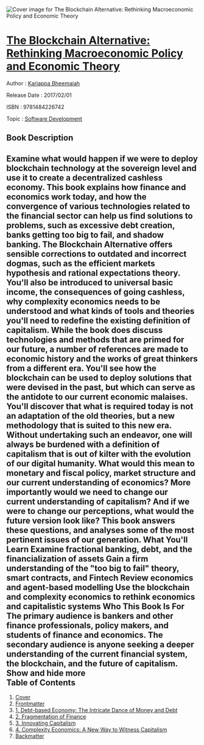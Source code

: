 ![Cover image for The Blockchain Alternative: Rethinking Macroeconomic Policy and Economic Theory](https://imgdetail.ebookreading.net/cover/cover/business/EB9781484226742.jpg)

[The Blockchain Alternative: Rethinking Macroeconomic Policy and Economic Theory](https://ebookreading.net/view/book/The+Blockchain+Alternative%3A+Rethinking+Macroeconomic+Policy+and+Economic+Theory-EB9781484226742_1.html "The Blockchain Alternative: Rethinking Macroeconomic Policy and Economic Theory")
====================================================================================================================

Author : [Kariappa Bheemaiah](https://ebookreading.net/search/author/Kariappa+Bheemaiah)

Release Date : 2017/02/01

ISBN : 9781484226742

Topic : [Software Development](https://ebookreading.net/search/category/software-development)

Book Description
-----------------

 Examine what would happen if we were to deploy blockchain technology at the sovereign level and use it to create a decentralized cashless economy. This book explains how finance and economics work today, and how the convergence of various technologies related to the financial sector can help us find solutions to problems, such as excessive debt creation, banks getting too big to fail, and shadow banking. The Blockchain Alternative offers sensible corrections to outdated and incorrect dogmas, such as the efficient markets hypothesis and rational expectations theory. You'll also be introduced to universal basic income, the consequences of going cashless, why complexity economics needs to be understood and what kinds of tools and theories you'll need to redefine the existing definition of capitalism.
While the book does discuss technologies and methods that are primed for our future, a number of references are made to economic history and the works of great thinkers from a different era. You'll see how the blockchain can be used to deploy solutions that were devised in the past, but which can serve as the antidote to our current economic malaises. You'll discover that what is required today is not an adaptation of the old theories, but a new methodology that is suited to this new era. Without undertaking such an endeavor, one will always be burdened with a definition of capitalism that is out of kilter with the evolution of our digital humanity.
What would this mean to monetary and fiscal policy, market structure and our current understanding of economics? More importantly would we need to change our current understanding of capitalism? And if we were to change our perceptions, what would the future version look like? This book answers these questions, and analyses some of the most pertinent issues of our generation.
What You'll Learn
Examine fractional banking, debt, and the financialization of assets
Gain a firm understanding of the "too big to fail" theory, smart contracts, and Fintech
Review economics and agent-based modelling
Use the blockchain and complexity economics to rethink economics and capitalistic systems
Who This Book Is For
The primary audience is bankers and other finance professionals, policy makers, and students of finance and economics. The secondary audience is anyone seeking a deeper understanding of the current financial system, the blockchain, and the future of capitalism.
        Show and hide more                
Table of Contents
-----------------

1. [Cover](https://ebookreading.net/view/book/The+Blockchain+Alternative%3A+Rethinking+Macroeconomic+Policy+and+Economic+Theory-EB9781484226742_1.html)
1. [Frontmatter](https://ebookreading.net/view/book/The+Blockchain+Alternative%3A+Rethinking+Macroeconomic+Policy+and+Economic+Theory-EB9781484226742_2.html)
1. [1. Debt-based Economy: The Intricate Dance of Money and Debt](https://ebookreading.net/view/book/The+Blockchain+Alternative%3A+Rethinking+Macroeconomic+Policy+and+Economic+Theory-EB9781484226742_3.html)
1. [2. Fragmentation of Finance](https://ebookreading.net/view/book/The+Blockchain+Alternative%3A+Rethinking+Macroeconomic+Policy+and+Economic+Theory-EB9781484226742_4.html)
1. [3. Innovating Capitalism](https://ebookreading.net/view/book/The+Blockchain+Alternative%3A+Rethinking+Macroeconomic+Policy+and+Economic+Theory-EB9781484226742_5.html)
1. [4. Complexity Economics: A New Way to Witness Capitalism](https://ebookreading.net/view/book/The+Blockchain+Alternative%3A+Rethinking+Macroeconomic+Policy+and+Economic+Theory-EB9781484226742_6.html)
1. [Backmatter](https://ebookreading.net/view/book/The+Blockchain+Alternative%3A+Rethinking+Macroeconomic+Policy+and+Economic+Theory-EB9781484226742_7.html)
